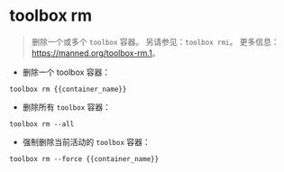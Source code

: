 # toolbox rm

> 删除一个或多个 `toolbox` 容器。
> 另请参见：`toolbox rmi`。
> 更多信息：<https://manned.org/toolbox-rm.1>。

- 删除一个 toolbox 容器：

`toolbox rm {{container_name}}`

- 删除所有 `toolbox` 容器：

`toolbox rm --all`

- 强制删除当前活动的 `toolbox` 容器：

`toolbox rm --force {{container_name}}`
